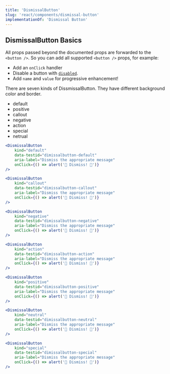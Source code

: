 ```yaml
---
title: 'DismissalButton'
slug: 'react/components/dismissal-button'
implementationOf: 'Dismissal Button'
---
```


## DismissalButton Basics

All props passed beyond the documented props are forwarded to the `<button />`.
So you can add all supported `<button />` props, for example:
- Add an `onClick` handler
- Disable a button with [`disabled`](#disabled-button).
- Add `name` and `value` for progressive enhancement!

There are seven kinds of DissmissalButton. They have different background color and border.

- default
- positive
- callout
- negative
- action
- special
- netrual

```jsx
<DismissalButton
    kind="default"
    data-testid="dimissalbutton-default"
    aria-label="Dismiss the appropriate message"
    onClick={() => alert('🎉 Dismiss! 🎊')}
/>
```

```jsx
<DismissalButton
    kind="callout"
    data-testid="dimissalbutton-callout"
    aria-label="Dismiss the appropriate message"
    onClick={() => alert('🎉 Dismiss! 🎊')}
/>
```

```jsx
<DismissalButton
    kind="negative"
    data-testid="dimissalbutton-negative"
    aria-label="Dismiss the appropriate message"
    onClick={() => alert('🎉 Dismiss! 🎊')}
/>
```

```jsx
<DismissalButton
    kind="action"
    data-testid="dimissalbutton-action"
    aria-label="Dismiss the appropriate message"
    onClick={() => alert('🎉 Dismiss! 🎊')}
/>
```

```jsx
<DismissalButton
    kind="positive"
    data-testid="dimissalbutton-positive"
    aria-label="Dismiss the appropriate message"
    onClick={() => alert('🎉 Dismiss! 🎊')}
/>
```

```jsx
<DismissalButton
    kind="neutral"
    data-testid="dimissalbutton-neutral"
    aria-label="Dismiss the appropriate message"
    onClick={() => alert('🎉 Dismiss! 🎊')}
/>
```

```jsx
<DismissalButton
    kind="special"
    data-testid="dimissalbutton-special"
    aria-label="Dismiss the appropriate message"
    onClick={() => alert('🎉 Dismiss! 🎊')}
/>
```
